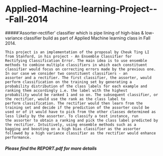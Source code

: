 # Applied-Machine-learning-Project---Fall-2014
#####'Assorter-rectifier' classifier which is pipe lining of high-bias &amp; low-variance classifier build as part of Applied Machine learning class in Fall 2014.
  

    This project is an implementation of the proposal by Cheuk Ting LI from Stanford, in his project - An Ensemble Classifier for 
    Rectifying Classification Error. The main idea is to use ensemble methods to combine multiple classifiers in which each constituent 
    classifier would focus on correcting errors made by the previous one. In our case we consider two constituent classifiers - an 
    assorter and a rectifier. The first classifier, the assorter, would perform classification on the training set by generating a 
    probability distribution of the class labels for each example and ranking them accordingly i.e. the label with the highest 
    probability would be ranked 1 and so on. The subsequent classifier, or the rectifier, would use the rank as the class label to 
    perform classification. The rectifier would then learn from the training set and decide if the prediction of the assorter could be 
    used or of it would have to pick from the other classes determined as less likely by the assorter. To classify a test instance, run 
    the assorter to obtain a ranking and pick the class label predicted by the rectifier. Intuitively, using ensemble methods such as a 
    bagging and boosting on a high bias classifier as the assorter followed by a high variance classifier as the rectifier would enhance 
    performance.

##### Please find the REPORT.pdf for more details
